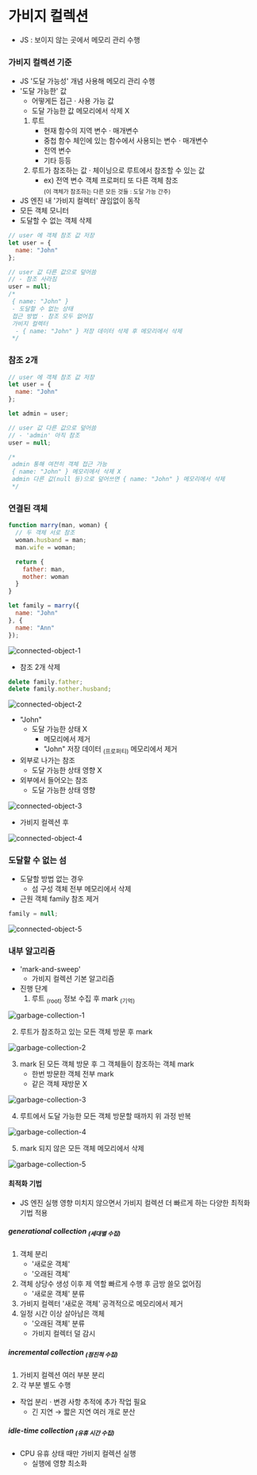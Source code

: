 가비지 컬렉션
============
- JS : 보이지 않는 곳에서 메모리 관리 수행

### 가비지 컬렉션 기준
- JS '도달 가능성' 개념 사용해 메모리 관리 수행
- '도달 가능한' 값
  - 어떻게든 접근 · 사용 가능 값
  - 도달 가능한 값 메모리에서 삭제 X
  1. 루트
      - 현재 함수의 지역 변수 · 매개변수
      - 중첩 함수 체인에 있는 함수에서 사용되는 변수 · 매개변수
      - 전역 변수
      - 기타 등등
  2. 루트가 참조하는 값 · 체이닝으로 루트에서 참조할 수 있는 값
      -  ex&#41; 전역 변수 객체 프로퍼티 또 다른 객체 참조<br /><sub>(이 객체가 참조하는 다른 모든 것들 : 도달 가능 간주)</sub>
- JS 엔진 내 '가비지 컬렉터' 끊임없이 동작
- 모든 객체 모니터
- 도달할 수 없는 객체 삭제
```javascript
// user 에 객체 참조 값 저장
let user = {
  name: "John"
};

// user 값 다른 값으로 덮어씀
// - 참조 사라짐
user = null;
/*
 { name: "John" }
 - 도달할 수 없는 상태
 접근 방법 · 참조 모두 없어짐
 가비지 컬렉터
  - { name: "John" } 저장 데이터 삭제 후 메모리에서 삭제
 */
```

### 참조 2개
```javascript
// user 에 객체 참조 값 저장
let user = {
  name: "John"
};

let admin = user;

// user 값 다른 값으로 덮어씀
// - 'admin' 아직 참조
user = null;

/*
 admin 통해 여전히 객체 접근 가능
 { name: "John" } 메모리에서 삭제 X
 admin 다른 값(null 등)으로 덮어쓰면 { name: "John" } 메모리에서 삭제
 */
```

### 연결된 객체
```javascript
function marry(man, woman) {
  // 두 객체 서로 참조
  woman.husband = man;
  man.wife = woman;

  return {
    father: man,
    mother: woman
  }
}

let family = marry({
  name: "John"
}, {
  name: "Ann"
});
```
![connected-object-1](../../images/04/03/connected-object-1.svg)

- 참조 2개 삭제
```javascript
delete family.father;
delete family.mother.husband;
```
![connected-object-2](../../images/04/03/connected-object-2.svg)

- "John"
  - 도달 가능한 상태 X
    - 메모리에서 제거
    - "John" 저장 데이터 <sub>(프로퍼티)</sub> 메모리에서 제거
- 외부로 나가는 참조
  - 도달 가능한 상태 영향 X
- 외부에서 들어오는 참조
  - 도달 가능한 상태 영향

![connected-object-3](../../images/04/03/connected-object-3.svg)

- 가비지 컬렉션 후

![connected-object-4](../../images/04/03/connected-object-4.svg)

### 도달할 수 없는 섬
- 도달할 방법 없는 경우
  - 섬 구성 객체 전부 메모리에서 삭제
- 근원 객체 family 참조 제거
```javascript
family = null;
```
![connected-object-5](../../images/04/03/unreachable-island.svg)

### 내부 알고리즘
- 'mark-and-sweep'
  - 가비지 컬렉션 기본 알고리즘
- 진행 단계
  1. 루트 <sub>(root)</sub> 정보 수집 후 mark <sub>(기억)</sub>

![garbage-collection-1](../../images/04/03/garbage-collection-1.svg)

  2. 루트가 참조하고 있는 모든 객체 방문 후 mark

![garbage-collection-2](../../images/04/03/garbage-collection-2.svg)

  3. mark 된 모든 객체 방문 후 그 객체들이 참조하는 객체 mark
      - 한번 방문한 객체 전부 mark
      - 같은 객체 재방문 X

![garbage-collection-3](../../images/04/03/garbage-collection-3.svg)

  4. 루트에서 도달 가능한 모든 객체 방문할 때까지 위 과정 반복

![garbage-collection-4](../../images/04/03/garbage-collection-4.svg)

  5. mark 되지 않은 모든 객체 메모리에서 삭제

![garbage-collection-5](../../images/04/03/garbage-collection-5.svg)

#### 최적화 기법
- JS 엔진 실행 영향 미치지 않으면서 가비지 컬렉션 더 빠르게 하는 다양한 최적화 기법 적용

##### generational collection <sub>(세대별 수집)</sub>
1. 객체 분리
    - '새로운 객체'
    - '오래된 객체'
2. 객체 상당수 생성 이후 제 역할 빠르게 수행 후 금방 쓸모 없어짐
    - '새로운 객체' 분류
3. 가비지 컬렉터 '새로운 객체' 공격적으로 메모리에서 제거
4. 일정 시간 이상 살아남은 객체
    - '오래된 객체' 분류
    - 가비지 컬렉터 덜 감시

##### incremental collection <sub>(점진적 수집)</sub>
1. 가비지 컬렉션 여러 부분 분리
2. 각 부분 별도 수행
- 작업 분리 · 변경 사항 추적에 추가 작업 필요
  - 긴 지연 → 짧은 지연 여러 개로 분산

#####  idle-time collection <sub>(유휴 시간 수집)</sub>
- CPU 유휴 상태 때만 가비지 컬렉션 실행
  - 실행에 영향 최소화
